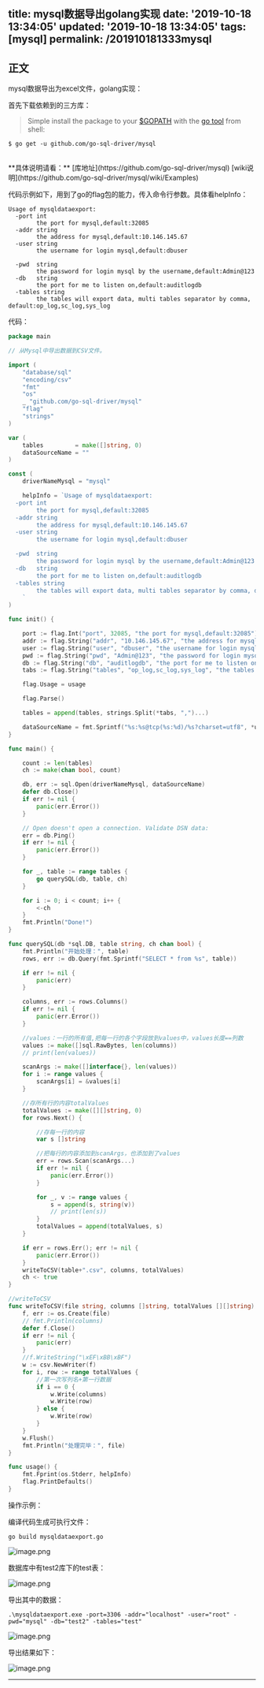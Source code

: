 title: mysql数据导出golang实现
date: '2019-10-18 13:34:05'
updated: '2019-10-18 13:34:05'
tags: [mysql]
permalink: /201910181333mysql
---

## 正文

mysql数据导出为excel文件，golang实现：

首先下载依赖到的三方库：

>Simple install the package to your [$GOPATH](https://github.com/golang/go/wiki/GOPATH "GOPATH") with the [go tool](https://golang.org/cmd/go/ "go command") from shell:

```source-shell
$ go get -u github.com/go-sql-driver/mysql
```
<br>
**具体说明请看：**
[库地址](https://github.com/go-sql-driver/mysql)
[wiki说明](https://github.com/go-sql-driver/mysql/wiki/Examples)

代码示例如下，用到了go的flag包的能力，传入命令行参数。具体看helpInfo：
```source-shell
Usage of mysqldataexport:
  -port int
     	the port for mysql,default:32085
  -addr string
    	the address for mysql,default:10.146.145.67
  -user string
    	the username for login mysql,default:dbuser

  -pwd 	string
    	the password for login mysql by the username,default:Admin@123
  -db 	string
    	the port for me to listen on,default:auditlogdb
  -tables string
    	the tables will export data, multi tables separator by comma, default:op_log,sc_log,sys_log
```

代码：

```go
package main

// 从Mysql中导出数据到CSV文件。

import (
	"database/sql"
	"encoding/csv"
	"fmt"
	"os"
	_ "github.com/go-sql-driver/mysql"
	"flag"
	"strings"
)

var (
	tables         = make([]string, 0)
	dataSourceName = ""
)

const (
	driverNameMysql = "mysql"

	helpInfo = `Usage of mysqldataexport:
  -port int
     	the port for mysql,default:32085
  -addr string
    	the address for mysql,default:10.146.145.67
  -user string
    	the username for login mysql,default:dbuser

  -pwd 	string
    	the password for login mysql by the username,default:Admin@123
  -db 	string
    	the port for me to listen on,default:auditlogdb
  -tables string
    	the tables will export data, multi tables separator by comma, default:op_log,sc_log,sys_log
	`
)

func init() {

	port := flag.Int("port", 32085, "the port for mysql,default:32085")
	addr := flag.String("addr", "10.146.145.67", "the address for mysql,default:10.146.145.67")
	user := flag.String("user", "dbuser", "the username for login mysql,default:dbuser")
	pwd := flag.String("pwd", "Admin@123", "the password for login mysql by the username,default:Admin@123")
	db := flag.String("db", "auditlogdb", "the port for me to listen on,default:auditlogdb")
	tabs := flag.String("tables", "op_log,sc_log,sys_log", "the tables will export data, multi tables separator by comma, default:op_log,sc_log,sys_log")

	flag.Usage = usage

	flag.Parse()

	tables = append(tables, strings.Split(*tabs, ",")...)

	dataSourceName = fmt.Sprintf("%s:%s@tcp(%s:%d)/%s?charset=utf8", *user, *pwd, *addr, *port, *db)
}

func main() {

	count := len(tables)
	ch := make(chan bool, count)

	db, err := sql.Open(driverNameMysql, dataSourceName)
	defer db.Close()
	if err != nil {
		panic(err.Error())
	}

	// Open doesn't open a connection. Validate DSN data:
	err = db.Ping()
	if err != nil {
		panic(err.Error())
	}

	for _, table := range tables {
		go querySQL(db, table, ch)
	}

	for i := 0; i < count; i++ {
		<-ch
	}
	fmt.Println("Done!")
}

func querySQL(db *sql.DB, table string, ch chan bool) {
	fmt.Println("开始处理：", table)
	rows, err := db.Query(fmt.Sprintf("SELECT * from %s", table))

	if err != nil {
		panic(err)
	}

	columns, err := rows.Columns()
	if err != nil {
		panic(err.Error())
	}

	//values：一行的所有值,把每一行的各个字段放到values中，values长度==列数
	values := make([]sql.RawBytes, len(columns))
	// print(len(values))

	scanArgs := make([]interface{}, len(values))
	for i := range values {
		scanArgs[i] = &values[i]
	}

	//存所有行的内容totalValues
	totalValues := make([][]string, 0)
	for rows.Next() {

		//存每一行的内容
		var s []string

		//把每行的内容添加到scanArgs，也添加到了values
		err = rows.Scan(scanArgs...)
		if err != nil {
			panic(err.Error())
		}

		for _, v := range values {
			s = append(s, string(v))
			// print(len(s))
		}
		totalValues = append(totalValues, s)
	}

	if err = rows.Err(); err != nil {
		panic(err.Error())
	}
	writeToCSV(table+".csv", columns, totalValues)
	ch <- true
}

//writeToCSV
func writeToCSV(file string, columns []string, totalValues [][]string) {
	f, err := os.Create(file)
	// fmt.Println(columns)
	defer f.Close()
	if err != nil {
		panic(err)
	}
	//f.WriteString("\xEF\xBB\xBF")
	w := csv.NewWriter(f)
	for i, row := range totalValues {
		//第一次写列名+第一行数据
		if i == 0 {
			w.Write(columns)
			w.Write(row)
		} else {
			w.Write(row)
		}
	}
	w.Flush()
	fmt.Println("处理完毕：", file)
}

func usage() {
	fmt.Fprint(os.Stderr, helpInfo)
	flag.PrintDefaults()
}

```
操作示例：

编译代码生成可执行文件：
```
go build mysqldataexport.go
```

![image.png](https://imgconvert.csdnimg.cn/aHR0cHM6Ly91cGxvYWQtaW1hZ2VzLmppYW5zaHUuaW8vdXBsb2FkX2ltYWdlcy85MTM0NzYzLWIwMDUwMmFiMTFiZTFkZWYucG5n?x-oss-process=image/format,png)


数据库中有test2库下的test表：

![image.png](https://imgconvert.csdnimg.cn/aHR0cHM6Ly91cGxvYWQtaW1hZ2VzLmppYW5zaHUuaW8vdXBsb2FkX2ltYWdlcy85MTM0NzYzLTIzODFkYzY3ZmIxODI4MzcucG5n?x-oss-process=image/format,png)


导出其中的数据：
```
.\mysqldataexport.exe -port=3306 -addr="localhost" -user="root" -pwd="mysql" -db="test2" -tables="test"
```
![image.png](https://imgconvert.csdnimg.cn/aHR0cHM6Ly91cGxvYWQtaW1hZ2VzLmppYW5zaHUuaW8vdXBsb2FkX2ltYWdlcy85MTM0NzYzLTdmZDNkMDAyMmY0OGVkMWMucG5n?x-oss-process=image/format,png)

导出结果如下：

![image.png](https://imgconvert.csdnimg.cn/aHR0cHM6Ly91cGxvYWQtaW1hZ2VzLmppYW5zaHUuaW8vdXBsb2FkX2ltYWdlcy85MTM0NzYzLTAwNGNiOGY4Mjg3OWQ2MDkucG5n?x-oss-process=image/format,png)




---------
